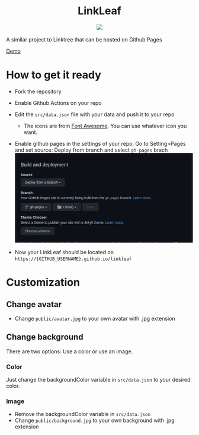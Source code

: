 <h1 align="center">LinkLeaf</h1>

<p align="center">
    <img  width=30% src="./assets/logo.png"  >
</p

<p align='center'>
A similar project to Linktree that can be hosted on Github Pages
</p>

[Demo](https://tekofx.github.io/linkleaf)

# How to get it ready

- Fork the repository
- Enable Github Actions on your repo
- Edit the `src/data.json` file with your data and push it to your repo
  - The icons are from [Font Awesome](https://fontawesome.com/icons?d=gallery). You can use whatever icon you want.
- Enable github pages in the settings of your repo. Go to Setting>Pages and set source: Deploy from branch and select `gh-pages` brach
    <img  src="./assets/pages.png"  >
  
- Now your LinkLeaf should be located on `https://{GITHUB_USERNAME}.github.io/linkleaf`

# Customization

## Change avatar

- Change `public/avatar.jpg` to your own avatar with .jpg extension

## Change background

There are two options: Use a color or use an image.

### Color

Just change the backgroundColor variable in `src/data.json` to your desired color.

### Image

- Remove the backgroundColor variable in `src/data.json`
- Change `public/background.jpg` to your own background with .jpg extension
